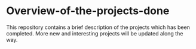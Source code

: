 # Overview-of-the-projects-done
This repository contains a brief description of the projects which has been completed. More new and interesting projects will be updated along the way. 
